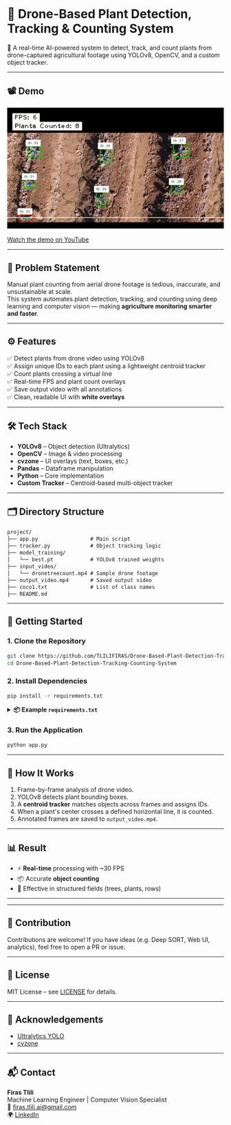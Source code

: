 
# 🌱 Drone-Based Plant Detection, Tracking & Counting System

🚁 A real-time AI-powered system to detect, track, and count plants from drone-captured agricultural footage using YOLOv8, OpenCV, and a custom object tracker.

---

## 📽️ Demo

![Demo Screenshot](demo_screenshot.png)  

[Watch the demo on YouTube](https://youtu.be/EjUphagm4K8)

---

## 📌 Problem Statement

Manual plant counting from aerial drone footage is tedious, inaccurate, and unsustainable at scale.  
This system automates plant detection, tracking, and counting using deep learning and computer vision — making **agriculture monitoring smarter and faster**.

---

## ⚙️ Features

✅ Detect plants from drone video using YOLOv8  
✅ Assign unique IDs to each plant using a lightweight centroid tracker  
✅ Count plants crossing a virtual line  
✅ Real-time FPS and plant count overlays  
✅ Save output video with all annotations  
✅ Clean, readable UI with **white overlays**

---

## 🛠️ Tech Stack

- **YOLOv8** – Object detection (Ultralytics)
- **OpenCV** – Image & video processing
- **cvzone** – UI overlays (text, boxes, etc.)
- **Pandas** – Dataframe manipulation
- **Python** – Core implementation
- **Custom Tracker** – Centroid-based multi-object tracker

---

## 🗂️ Directory Structure

```
project/
├── app.py                 # Main script
├── tracker.py             # Object tracking logic
├── model_training/
│   └── best.pt            # YOLOv8 trained weights
├── input_video/
│   └── dronetreecount.mp4 # Sample drone footage
├── output_video.mp4       # Saved output video
├── coco1.txt              # List of class names
├── README.md
```

---

## 🚀 Getting Started

### 1. Clone the Repository
```bash
git clone https://github.com/TLILIFIRAS/Drone-Based-Plant-Detection-Tracking-Counting-System.git
cd Drone-Based-Plant-Detection-Tracking-Counting-System
```

### 2. Install Dependencies
```bash
pip install -r requirements.txt
```

<details>
<summary><strong>📦 Example <code>requirements.txt</code></strong></summary>

```
ultralytics
opencv-python
cvzone
pandas
numpy
```
</details>

### 3. Run the Application
```bash
python app.py
```

---

## 🧠 How It Works

1. Frame-by-frame analysis of drone video.
2. YOLOv8 detects plant bounding boxes.
3. A **centroid tracker** matches objects across frames and assigns IDs.
4. When a plant's center crosses a defined horizontal line, it is counted.
5. Annotated frames are saved to `output_video.mp4`.

---

## 📊 Result

- ⚡ **Real-time** processing with ~30 FPS
- 📦 Accurate **object counting**
- 🎯 Effective in structured fields (trees, plants, rows)

---


---

## 🤝 Contribution

Contributions are welcome! If you have ideas (e.g. Deep SORT, Web UI, analytics), feel free to open a PR or issue.

---

## 📄 License

MIT License – see [LICENSE](LICENSE) for details.

---

## 👋 Acknowledgements

- [Ultralytics YOLO](https://github.com/ultralytics/ultralytics)
- [cvzone](https://github.com/cvzone/cvzone)

---

## 📬 Contact

**Firas Tlili**  
Machine Learning Engineer | Computer Vision Specialist  
📧 firas.tlili.ai@gmail.com  
🌍 [LinkedIn](https://www.linkedin.com/in/firas-tlili)
